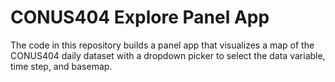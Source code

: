 # CONUS404 Explore Panel App

The code in this repository builds a panel app that visualizes a map of the CONUS404 daily dataset with a dropdown picker to select the data variable, time step, and basemap.